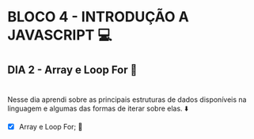 # BLOCO 4 - INTRODUÇÃO A JAVASCRIPT :computer:

## DIA 2 - Array e Loop For :green_heart:

#

Nesse dia aprendi sobre as principais estruturas de dados disponíveis na linguagem e algumas das formas de iterar sobre elas. :arrow_down:

- [x] Array e Loop For; :rocket:

#

